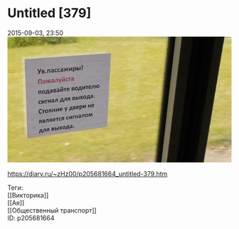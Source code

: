 Untitled [379]
===============

   
 2015-09-03, 23:50   
    [![](pics/yrdvQ1Ul.jpg)](https://i.imgur.com/yrdvQ1U.jpg)     
    
 <https://diary.ru/~zHz00/p205681664_untitled-379.htm>   
   
 Теги:   
 [[Викторика]]   
 [[Ая]]   
 [[Общественный транспорт]]   
 ID: p205681664